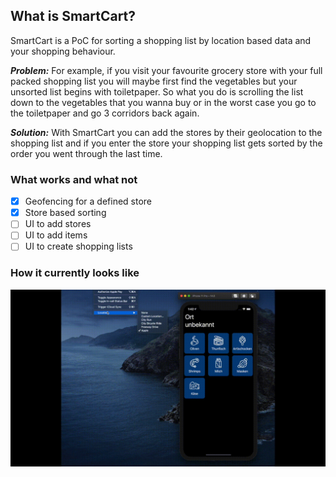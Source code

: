 ## What is SmartCart?

SmartCart is a PoC for sorting a shopping list by location based data and your shopping behaviour.
 
_**Problem:**_ For example, if you visit your favourite grocery store with your full packed shopping list you will maybe first find the vegetables but your unsorted list begins with toiletpaper. So what you do is scrolling the list down to the vegetables that you wanna buy or in the worst case you go to the toiletpaper and go 3 corridors back again.

_**Solution:**_ With SmartCart you can add the stores by their geolocation to the shopping list and if you enter the store your shopping list gets sorted by the order you went through the last time.

### What works and what not
- [x] Geofencing for a defined store
- [x] Store based sorting
- [ ] UI to add stores  
- [ ] UI to add items
- [ ] UI to create shopping lists

### How it currently looks like
![Example gif](images/example.gif)
